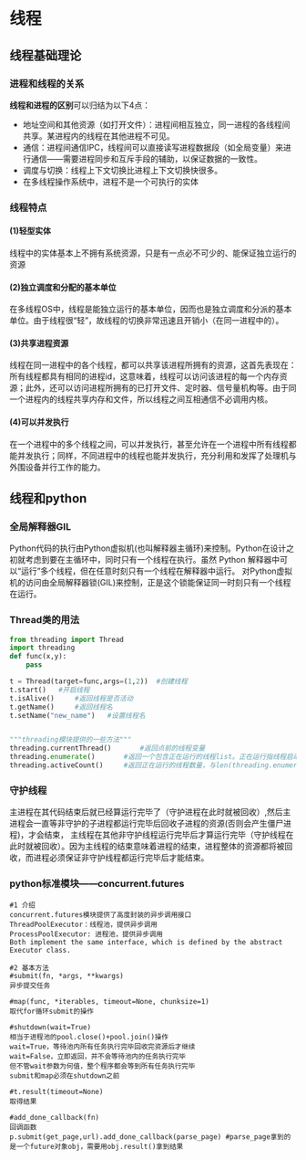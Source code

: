 # 线程

## 线程基础理论

### 进程和线程的关系

**线程和进程的区别**可以归结为以下4点：

* 地址空间和其他资源（如打开文件）：进程间相互独立，同一进程的各线程间共享。某进程内的线程在其他进程不可见。
* 通信：进程间通信IPC，线程间可以直接读写进程数据段（如全局变量）来进行通信——需要进程同步和互斥手段的辅助，以保证数据的一致性。
* 调度与切换：线程上下文切换比进程上下文切换快很多。
* 在多线程操作系统中，进程不是一个可执行的实体

### 线程特点

#### (1)轻型实体

线程中的实体基本上不拥有系统资源，只是有一点必不可少的、能保证独立运行的资源

#### (2)独立调度和分配的基本单位

在多线程OS中，线程是能独立运行的基本单位，因而也是独立调度和分派的基本单位。由于线程很“轻”，故线程的切换非常迅速且开销小（在同一进程中的）。

#### (3)共享进程资源

线程在同一进程中的各个线程，都可以共享该进程所拥有的资源，这首先表现在：所有线程都具有相同的进程id，这意味着，线程可以访问该进程的每一个内存资源；此外，还可以访问进程所拥有的已打开文件、定时器、信号量机构等。由于同一个进程内的线程共享内存和文件，所以线程之间互相通信不必调用内核。

#### (4)可以并发执行

在一个进程中的多个线程之间，可以并发执行，甚至允许在一个进程中所有线程都能并发执行；同样，不同进程中的线程也能并发执行，充分利用和发挥了处理机与外围设备并行工作的能力。

## 线程和python

###  全局解释器GIL

Python代码的执行由Python虚拟机(也叫解释器主循环)来控制。Python在设计之初就考虑到要在主循环中，同时只有一个线程在执行。虽然 Python 解释器中可以“运行”多个线程，但在任意时刻只有一个线程在解释器中运行。
对Python虚拟机的访问由全局解释器锁(GIL)来控制，正是这个锁能保证同一时刻只有一个线程在运行。

### Thread类的用法

```python
from threading import Thread
import threading
def func(x,y):
    pass

t = Thread(target=func,args=(1,2))	#创建线程
t.start()	#开启线程
t.isAlive()		#返回线程是否活动
t.getName()		#返回线程名
t.setName("new_name")	#设置线程名


"""threading模块提供的一些方法"""
threading.currentThread()		#返回点前的线程变量
threading.enumerate()		#返回一个包含正在运行的线程list。正在运行指线程启动后，结束前。
threading.activeCount()		#返回正在运行的线程数量，与len(threading.enumerate())有相同的结果。
```

### 守护线程

主进程在其代码结束后就已经算运行完毕了（守护进程在此时就被回收）,然后主进程会一直等非守护的子进程都运行完毕后回收子进程的资源(否则会产生僵尸进程)，才会结束，
主线程在其他非守护线程运行完毕后才算运行完毕（守护线程在此时就被回收）。因为主线程的结束意味着进程的结束，进程整体的资源都将被回收，而进程必须保证非守护线程都运行完毕后才能结束。

### python标准模块——concurrent.futures

```
#1 介绍
concurrent.futures模块提供了高度封装的异步调用接口
ThreadPoolExecutor：线程池，提供异步调用
ProcessPoolExecutor: 进程池，提供异步调用
Both implement the same interface, which is defined by the abstract Executor class.

#2 基本方法
#submit(fn, *args, **kwargs)
异步提交任务

#map(func, *iterables, timeout=None, chunksize=1) 
取代for循环submit的操作

#shutdown(wait=True) 
相当于进程池的pool.close()+pool.join()操作
wait=True，等待池内所有任务执行完毕回收完资源后才继续
wait=False，立即返回，并不会等待池内的任务执行完毕
但不管wait参数为何值，整个程序都会等到所有任务执行完毕
submit和map必须在shutdown之前

#t.result(timeout=None)
取得结果

#add_done_callback(fn)
回调函数
p.submit(get_page,url).add_done_callback(parse_page) #parse_page拿到的是一个future对象obj，需要用obj.result()拿到结果
```

